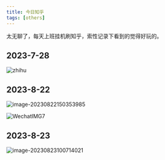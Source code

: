 ```yaml
---
title: 今日知乎
tags: [others]
---
```


太无聊了，每天上班挂机刷知乎，索性记录下看到的觉得好玩的。

## 2023-7-28

![zhihu](https://cdn.jsdelivr.net/gh/Usigned/pic-typora@main/images/zhihu.png)

## 2023-8-22

![image-20230822150353985](https://cdn.jsdelivr.net/gh/Usigned/pic-typora@main/images/image-20230822150353985.png)

![WechatIMG7](https://cdn.jsdelivr.net/gh/Usigned/pic-typora@main/images/WechatIMG7.jpg)

## 2023-8-23

![image-20230823100714021](/Users/qing/Library/Application%20Support/typora-user-images/image-20230823100714021.png)